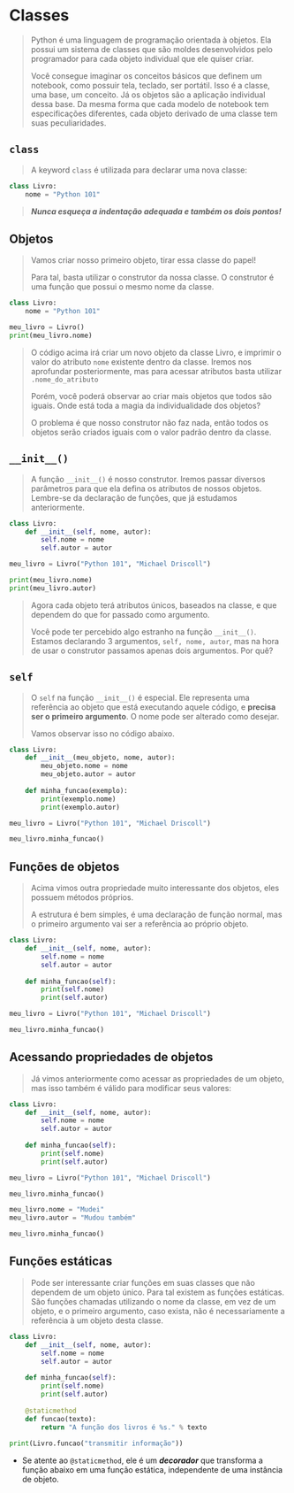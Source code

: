 # Classes

> Python é uma linguagem de programação orientada à objetos. Ela possui um sistema de classes que são moldes desenvolvidos pelo programador para cada objeto individual que ele quiser criar.
>
> Você consegue imaginar os conceitos básicos que definem um notebook, como possuir tela, teclado, ser portátil. Isso é a classe, uma base, um conceito.
> Já os objetos são a aplicação individual dessa base. Da mesma forma que cada modelo de notebook tem especificações diferentes, cada objeto derivado de uma classe tem suas peculiaridades.

## `class`

> A keyword `class` é utilizada para declarar uma nova classe:

```python
class Livro:
    nome = "Python 101"
```

> ***Nunca esqueça a indentação adequada e também os dois pontos!***

## Objetos

> Vamos criar nosso primeiro objeto, tirar essa classe do papel!
>
> Para tal, basta utilizar o construtor da nossa classe. O construtor é uma função que possui o mesmo nome da classe.

```python
class Livro:
    nome = "Python 101"

meu_livro = Livro()
print(meu_livro.nome)
```

> O código acima irá criar um novo objeto da classe Livro, e imprimir o valor do atributo `nome` existente dentro da classe. Iremos nos aprofundar posteriormente, mas para acessar atributos basta utilizar `.nome_do_atributo`
>
> Porém, você poderá observar ao criar mais objetos que todos são iguais. Onde está toda a magia da individualidade dos objetos?
>
> O problema é que nosso construtor não faz nada, então todos os objetos serão criados iguais com o valor padrão dentro da classe.

## `__init__()`

> A função `__init__()` é nosso construtor. Iremos passar diversos parâmetros para que ela defina os atributos de nossos objetos. Lembre-se da declaração de funções, que já estudamos anteriormente.

```python
class Livro:
    def __init__(self, nome, autor):
        self.nome = nome
        self.autor = autor

meu_livro = Livro("Python 101", "Michael Driscoll")

print(meu_livro.nome)
print(meu_livro.autor)
```

> Agora cada objeto terá atributos únicos, baseados na classe, e que dependem do que for passado como argumento.
>
> Você pode ter percebido algo estranho na função `__init__()`. Estamos declarando 3 argumentos, `self, nome, autor`, mas na hora de usar o construtor passamos apenas dois argumentos. Por quê?

## `self`

> O `self` na função `__init__()` é especial. Ele representa uma referência ao objeto que está executando aquele código, e **precisa ser o primeiro argumento**. O nome pode ser alterado como desejar.
>
> Vamos observar isso no código abaixo.

```python
class Livro:
    def __init__(meu_objeto, nome, autor):
        meu_objeto.nome = nome
        meu_objeto.autor = autor
        
    def minha_funcao(exemplo):
        print(exemplo.nome)
        print(exemplo.autor)

meu_livro = Livro("Python 101", "Michael Driscoll")

meu_livro.minha_funcao()
```

## Funções de objetos

> Acima vimos outra propriedade muito interessante dos objetos, eles possuem métodos próprios.
>
> A estrutura é bem simples, é uma declaração de função normal, mas o primeiro argumento vai ser a referência ao próprio objeto.

```python
class Livro:
    def __init__(self, nome, autor):
        self.nome = nome
        self.autor = autor
        
    def minha_funcao(self):
        print(self.nome)
        print(self.autor)

meu_livro = Livro("Python 101", "Michael Driscoll")

meu_livro.minha_funcao()
```

## Acessando propriedades de objetos

> Já vimos anteriormente como acessar as propriedades de um objeto, mas isso também é válido para modificar seus valores:

```python
class Livro:
    def __init__(self, nome, autor):
        self.nome = nome
        self.autor = autor
        
    def minha_funcao(self):
        print(self.nome)
        print(self.autor)

meu_livro = Livro("Python 101", "Michael Driscoll")

meu_livro.minha_funcao()

meu_livro.nome = "Mudei"
meu_livro.autor = "Mudou também"

meu_livro.minha_funcao()
```

## Funções estáticas

> Pode ser interessante criar funções em suas classes que não dependem de um objeto único. Para tal existem as funções estáticas. São funções chamadas utilizando o nome da classe, em vez de um objeto, e o primeiro argumento, caso exista, não é necessariamente a referência à um objeto desta classe.

```python
class Livro:
    def __init__(self, nome, autor):
        self.nome = nome
        self.autor = autor
        
    def minha_funcao(self):
        print(self.nome)
        print(self.autor)
        
    @staticmethod
    def funcao(texto):
        return "A função dos livros é %s." % texto
    
print(Livro.funcao("transmitir informação"))
```

- Se atente ao `@staticmethod`, ele é um ***decorador*** que transforma a função abaixo em uma função estática, independente de uma instância de objeto.